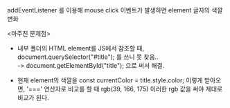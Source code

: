 addEventListener 를 이용해 mouse click 이벤트가 발생하면 element 글자의 색깔 변화

<마주친 문제점>
* 내부 폴더의 HTML element를 JS에서 참조할 때, document.querySelector("#title"); 를 쓰니 못 찾음..   
-> document.getElementById("title"); 으로 써서 해결.   

* 현재 element의 색깔을 const currentColor = title.style.color; 이렇게 받아오면, '===' 연산자로 비교를 할 때 rgb(39, 166, 175) 이러한 rgb 값을 써야 제대로 비교가 된다.   
